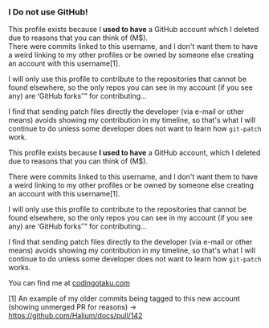 ### I Do not use GitHub!

This profile exists because I **used to have** a GitHub account which I deleted due to reasons that you can think of (M$).  
There were commits linked to this username, and I don't want them to have a weird linking to my other profiles or be owned by someone else creating an account with this username[1].

I will only use this profile to contribute to the repositories that cannot be found elsewhere, so the only repos you can see in my account (if you see any) are ‘GitHub forks’™ for contributing...

I find that sending patch files directly the developer (via e-mail or other means) avoids showing my contribution in my timeline, so that's what I will continue to do unless some developer does not want to learn how `git-patch` work.

This profile exists because **I used to have** a GitHub account, which I deleted due to reasons that you can think of (M$).

There were commits linked to this username, and I don't want them to 
have a weird linking to my other profiles or be owned by someone else 
creating an account with this username[1].

I will only use this profile to contribute to the  repositories that cannot be found elsewhere, so the only repos you can  see in my account (if you see any) are ‘GitHub forks’™ for  contributing…

I find that sending patch files directly to the developer  (via e-mail or other means) avoids showing my contribution in my  timeline, so that's what I will continue to do unless some developer  does not want to learn how `git-patch` works.


You can find me at [codingotaku.com](https://codingotaku.com)

[1] An example of my older commits being tagged to this new account (showing unmerged PR for reasons) → https://github.com/Halium/docs/pull/142
